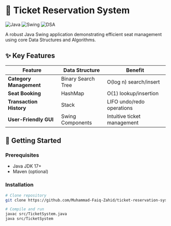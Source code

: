 # 🎫 Ticket Reservation System

![Java](https://img.shields.io/badge/Java-17%2B-blue)
![Swing](https://img.shields.io/badge/GUI-Swing-orange)
![DSA](https://img.shields.io/badge/Data%20Structures-BST%2C%20HashMap%2C%20Stack-green)


A robust Java Swing application demonstrating efficient seat management using core Data Structures and Algorithms.



## ✨ Key Features

| Feature | Data Structure | Benefit |
|---------|----------------|---------|
| **Category Management** | Binary Search Tree | O(log n) search/insert |
| **Seat Booking** | HashMap | O(1) lookup/insertion |
| **Transaction History** | Stack | LIFO undo/redo operations |
| **User-Friendly GUI** | Swing Components | Intuitive ticket management |

## 🚀 Getting Started

### Prerequisites
- Java JDK 17+
- Maven (optional)

### Installation
```bash
# Clone repository
git clone https://github.com/Muhammad-Faiq-Zahid/ticket-reservation-system.git

# Compile and run
javac src/TicketSystem.java
java src/TicketSystem
